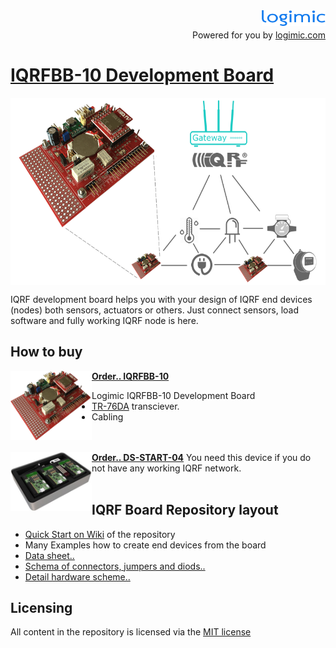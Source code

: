 
<img src="files/images/logimicLogo.png"  height="25" align="right">
<br>
<p align="right">Powered for you by <a href="http://www.logimic.com" align="right">logimic.com</a></p>

# [IQRFBB-10 Development Board](http://logimic.com/iqrfboard)

<center><img src="files/images/iqrfboardSystem.png" height="300" align="center"></center>

IQRF development board helps you with your design of IQRF end devices (nodes) both sensors, actuators or others. Just connect sensors, load software and fully working IQRF node is here.

## How to buy

<img src="files/images/iqrfboard.png" width="130" align="left">

**[Order.. IQRFBB-10](http://logimic.com/iqrfboard/index.html#form1-8)**
* Logimic IQRFBB-10 Development Board
* [TR-76DA](https://eshop.iqrf.org/products/detail/TR-76DA) transciever.
* Cabling
<br><br><br>

<img src="files/images/ds-start-04-case.jpg" width="130" align="left">

**[Order.. DS-START-04](https://iqrf.org/products/ds-start-04)**
You need this device if you do not have any working IQRF network.
<br><br>

## IQRF Board Repository layout

* [Quick Start on Wiki](https://github.com/logimic/iqrfboard/wiki) of the repository
* Many Examples how to create end devices from the board
* [Data sheet..](files/datasheet/IQRFBB10-Datasheet.pdf)
* [Schema of connectors, jumpers and diods..](files/datasheet/IQRFBB10-Connectors.pdf)
* [Detail hardware scheme..](files/datasheet/IQRFBB10_doc_sch.pdf)

## Licensing

All content in the repository is licensed via the [MIT license](https://opensource.org/licenses/MIT)
